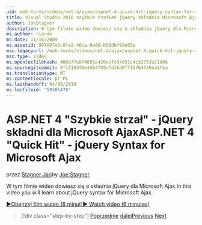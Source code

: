 ```yaml
---
uid: web-forms/videos/net-4/ajax/aspnet-4-quick-hit-jquery-syntax-for-microsoft-ajax
title: Visual Studio 2010 szybkie trafień jQuery składnia Microsoft Ajax | Dokumentacja firmy Microsoft
author: JoeStagner
description: W tym filmie wideo dowiesz się o składnia jQuery dla Microsoft Ajax.
ms.author: riande
ms.date: 11/16/2009
ms.assetid: 997897e3-8fe2-46ca-8a86-b59dbf93e65e
msc.legacyurl: /web-forms/videos/net-4/ajax/aspnet-4-quick-hit-jquery-syntax-for-microsoft-ajax
msc.type: video
ms.openlocfilehash: 408877e8f4891e420ecfc54d31c4c32753a21d06
ms.sourcegitcommit: 0f1119340e4464720cfd16d0ff15764746ea1fea
ms.translationtype: MT
ms.contentlocale: pl-PL
ms.lasthandoff: 04/09/2019
ms.locfileid: "59385478"
---
```

# <a name="aspnet-4-quick-hit---jquery-syntax-for-microsoft-ajax"></a><span data-ttu-id="fdd35-103">ASP.NET 4 "Szybkie strzał" - jQuery składni dla Microsoft Ajax</span><span class="sxs-lookup"><span data-stu-id="fdd35-103">ASP.NET 4 "Quick Hit" - jQuery Syntax for Microsoft Ajax</span></span>

<span data-ttu-id="fdd35-104">przez [Stagner Jan](https://github.com/JoeStagner)</span><span class="sxs-lookup"><span data-stu-id="fdd35-104">by [Joe Stagner](https://github.com/JoeStagner)</span></span>

<span data-ttu-id="fdd35-105">W tym filmie wideo dowiesz się o składnia jQuery dla Microsoft Ajax.</span><span class="sxs-lookup"><span data-stu-id="fdd35-105">In this video you will learn about jQuery syntax for Microsoft Ajax.</span></span> 

[<span data-ttu-id="fdd35-106">&#9654;Obejrzyj film wideo (6 minut)</span><span class="sxs-lookup"><span data-stu-id="fdd35-106">&#9654; Watch video (6 minutes)</span></span>](https://channel9.msdn.com/Blogs/ASP-NET-Site-Videos/aspnet-4-quick-hit-jquery-syntax-for-microsoft-ajax)

> [!div class="step-by-step"]
> <span data-ttu-id="fdd35-107">[Poprzednie](aspnet-4-quick-hit-the-scriptloader.md)
> [dalej](aspnet-4-quick-hit-ajax-data-templates.md)</span><span class="sxs-lookup"><span data-stu-id="fdd35-107">[Previous](aspnet-4-quick-hit-the-scriptloader.md)
[Next](aspnet-4-quick-hit-ajax-data-templates.md)</span></span>
